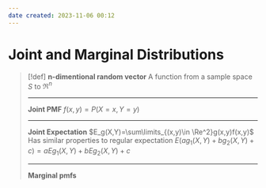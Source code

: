```yaml
---
date created: 2023-11-06 00:12
---
```


# Joint and Marginal Distributions

> [!def]
> **n-dimentional random vector**
> A function from a sample space $S$ to $\Re^n$
> 
> ---
> **Joint PMF**
> $f(x,y)=P(X=x,Y=y)$
> 
> ---
> **Joint Expectation**
> $E_g(X,Y)=\sum\limits_{(x,y)\in \Re^2}g(x,y)f(x,y)$
> Has similar properties to regular expectation
> $E(ag_1(X,Y)+bg_2(X,Y)+c)=aEg_1(X,Y)+bEg_2(X,Y)+c$
> 
> ---
> **Marginal pmfs**

